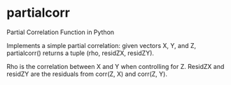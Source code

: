 # partialcorr
Partial Correlation Function in Python

Implements a simple partial correlation: given vectors X, Y, and Z, partialcorr() returns a tuple (rho, residZX, residZY). 

Rho is the correlation between X and Y when controlling for Z.
ResidZX and residZY are the residuals from corr(Z, X) and corr(Z, Y).
